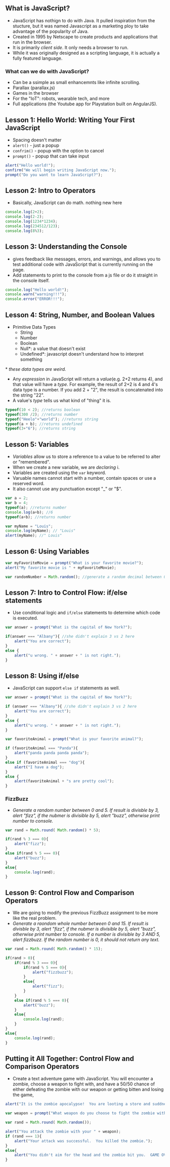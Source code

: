 ## What is JavaScript?
- JavaScript has nothign to do with Java.  It pulled inspiration from the stucture, but it was named Javascript as a marketing ploy to take advantage of the popularity of Java.
- Created in 1995 by Netscape to create products and applications that run in the browser.
- It is primarily *client side*.  It only needs a browser to run.
- While it was originally designed as a scripting language, it is actually a fully featured language.

### What can we do with JavaScript?
- Can be a ssimple as small enhancemnts like infinite scrolling.
- Parallax (parallax.js)
- Games in the browser
- For the "IoT": robots, wearable tech, and more
- Full applications (the Youtube app for Playstation built on AngularJS).

## Lesson 1: Hello World: Writing Your First JavaScript
- Spacing doesn't matter
- `alert()` - just a popup
- `confrim()` - popup with the option to cancel
- `prompt()` - popup that can take input
```javascript
alert("Hello world!");
confirm("We will begin writing JavaScript now.");
prompt("Do you want to learn JavaScript?");
```

## Lesson 2: Intro to Operators
- Basically, JavaScript can do math.  nothing new here
```javascript
console.log(2+2);
console.log(2-2);
console.log(1234*1234);
console.log(234512/123);
console.log(8%3);
```

## Lesson 3: Understanding the Console
- gives feedback like messages, errors, and warnings, and allows you to test additional code with JavaScript that is currently running on the page.
- Add statements to print to the console from a js file or do it straight in the console itself.
```javascript
console.log("Hello world!");
console.warn("warning!!!");
console.error("ERROR!!!");
```

## Lesson 4: String, Number, and Boolean Values
- Primitive Data Types
	- String
	- Number
	- Boolean
	- Null&ast;: a value that doesn't exist
	- Undefined&ast;: javascript doesn't understand how to interpret something

&ast; *these data types are weird.*
- Any *expression* in JavaScript will return a *value*(e.g. 2+2 returns 4), and that value will have a *type*.  For example, the result of 2+2 is 4 and 4's data type is a number.  If you add 2 + "2", the result is concatenated into the string "22".
- A value's *type* tells us what kind of "thing" it is.
```javascript
typeof(10 < 2); //returns boolean
typeof(300 /2); //returns number
typeof("Heelo"+"world"); //returns string
typeof(a + b); //returns undefined
typeof(3+"6"); //returns string
```

## Lesson 5: Variables
- *Variables* allow us to store a reference to a value to be referred to alter or "remembered".
- When we create a new variable, we are *declaring* i.
- Variables are created using the `var` keyword.
- Varuable names cannot start with a number, contain spaces or use a reserved word.
- It also cannot use any punctuation except "&lowbar;" or "$".

```javascript
var a = 2;
var b = 4;
typeof(a); //returns number
console.log(a+b); //6
typeof(a+b); //returns number

var myName = "Louis";
console.log(myName); // "Louis"
alert(myName); //" Louis"
```

## Lesson 6: Using Variables
```javascript
var myFavoriteMovie = prompt("What is your favorite movie?");
alert("My favorite movie is " + myFavoriteMovie);

var randomNumber = Math.random(); //generate a random decimal between 0 and 1; multiply by 5 for 1 - 5
```

## Lesson 7: Intro to Control Flow: if/else statements
- Use conditional logic and `if/else` statements to determine which code is executed.
```javascript
var answer = prompt("What is the capital of New York?");

if(answer === "Albany"){ //she didn't explain 3 vs 2 here
	alert("You are correct");
}
else {
	alert("u wrong. " + answer + " is not right.");
}
```

## Lesson 8: Using if/else
- JavaScript can support `else if` statements as well.
```javascript
var answer = prompt("What is the capital of New York?");

if (answer === "Albany"){ //she didn't explain 3 vs 2 here
	alert("You are correct");
}
else {
	alert("u wrong. " + answer + " is not right.");
}

var favoriteAnimal = prompt("What is your favorite animal?");

if (favoriteAnimal === "Panda"){
	alert("panda panda panda panda");
}
else if (favoriteAnimal === "dog"){
	alert("I have a dog");
}
else {
	alert(favoriteAnimal + "s are pretty cool");
}
```

### FizzBuzz
- *Generate a random number between 0 and 5.  If result is divisble by 3, alert "fizz",  if the nubmer is divisible by 5, alert "buzz", otherwise print number to console.*
```javascript
var rand = Math.round( Math.random() * 5);

if(rand % 3 === 0){
	alert("fizz");
}
else if(rand % 5 === 0){
	alert("buzz");
}
else{
	console.log(rand);
}
```

## Lesson 9: Control Flow and Comparison Operators
- We are going to modify the previous FizzBuzz assignment to be more like the real problem.
- *Generate a raondom whole number between 0 and 15.  If result is divisble by 3, alert "fizz",  if the nubmer is divisible by 5, alert "buzz", otherwise print number to console.  If a number is divisible by 3 AND 5, alert fizzbuzz.  If the random number is 0, it should not return any text.*
```javascript
var rand = Math.round( Math.random() * 15);

if(rand > 0){
	if(rand % 3 === 0){
		if(rand % 5 === 0){
			alert("fizzbuzz");
		}
		else{
			alert("fizz");
		}
	}
	else if(rand % 5 === 0){
		alert("buzz");
	}
	else{
		console.log(rand);
	}
}
else{
	console.log(rand);
}
```

## Putting it All Together: Control Flow and Comparison Operators
- Create a text adventure game with JavaScript.  You will encounter a zombie, choose a weapon to fight with, and have a 50/50 chance of either defeating the zombie with our weapon or getting bitten and losing the game,
```javascript
alert("It is the zombie apocalypse!  You are looting a store and suddnely a zombie bursts through the door!");

var weapon = prompt("What weapon do you choose to fight the zombie with?  The bow and arrow, the axe or the rubber chicken?");

var rand = Math.round( Math.random());

alert("You attack the zombie with your " + weapon);
if (rand === 1){
	alert("Your attack was successful.  You killed the zombie.");
}
else{
	alert("You didn't aim for the head and the zombie bit you.  GAME OVER.");
}
```